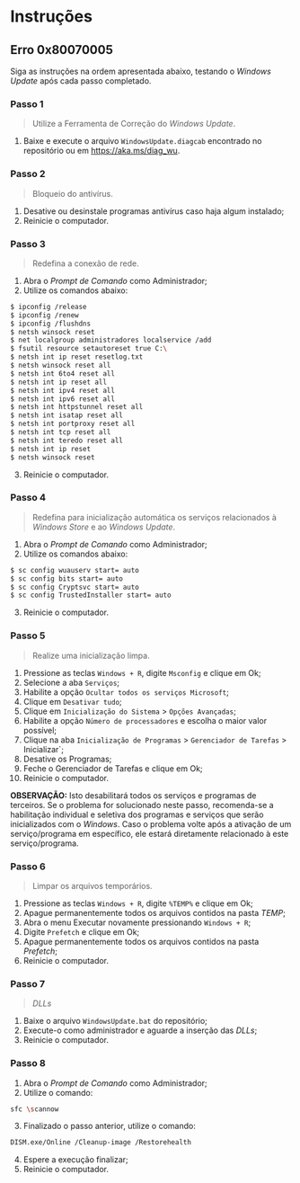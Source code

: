 # Instruções

## Erro 0x80070005
Siga as instruções na ordem apresentada abaixo, testando o *Windows Update* após cada passo completado.


### Passo 1

> Utilize a Ferramenta de Correção do *Windows Update*.

1. Baixe e execute o arquivo `WindowsUpdate.diagcab` encontrado no repositório ou em https://aka.ms/diag_wu.


### Passo 2

> Bloqueio do antivírus.

1. Desative ou desinstale programas antivírus caso haja algum instalado;
2. Reinicie o computador.


### Passo 3

> Redefina a conexão de rede.

1. Abra o *Prompt de Comando* como Administrador;
2. Utilize os comandos abaixo:

``` sh
$ ipconfig /release
$ ipconfig /renew
$ ipconfig /flushdns
$ netsh winsock reset
$ net localgroup administradores localservice /add
$ fsutil resource setautoreset true C:\
$ netsh int ip reset resetlog.txt
$ netsh winsock reset all
$ netsh int 6to4 reset all
$ netsh int ip reset all
$ netsh int ipv4 reset all
$ netsh int ipv6 reset all
$ netsh int httpstunnel reset all
$ netsh int isatap reset all
$ netsh int portproxy reset all
$ netsh int tcp reset all
$ netsh int teredo reset all
$ netsh int ip reset
$ netsh winsock reset
```

3. Reinicie o computador.


### Passo 4

> Redefina para inicialização automática os serviços relacionados à *Windows Store* e ao *Windows Update*.

1. Abra o *Prompt de Comando* como Administrador;
2. Utilize os comandos abaixo:

``` sh
$ sc config wuauserv start= auto
$ sc config bits start= auto
$ sc config Cryptsvc start= auto
$ sc config TrustedInstaller start= auto
```

3. Reinicie o computador.


### Passo 5

> Realize uma inicialização limpa.

1. Pressione as teclas `Windows + R`, digite `Msconfig` e clique em Ok;
2. Selecione a aba `Serviços`;
3. Habilite a opção `Ocultar todos os serviços Microsoft`;
4. Clique em `Desativar tudo`;
5. Clique em `Inicialização do Sistema` > `Opções Avançadas`;
6. Habilite a opção `Número de processadores` e escolha o maior valor possível;
7. Clique na aba `Inicialização de Programas` > `Gerenciador de Tarefas` > Inicializar`;
8. Desative os Programas;
9. Feche o Gerenciador de Tarefas e clique em Ok;
10. Reinicie o computador. 

**OBSERVAÇÃO:** Isto desabilitará todos os serviços e programas de terceiros. Se o problema for solucionado neste passo, recomenda-se a habilitação individual e seletiva dos programas e serviços que serão inicializados com o *Windows*. Caso o problema volte após a ativação de um serviço/programa em específico, ele estará diretamente relacionado à este serviço/programa.


### Passo 6

> Limpar os arquivos temporários.

 1. Pressione as teclas `Windows + R`, digite `%TEMP%` e clique em Ok;
 2. Apague permanentemente todos os arquivos contidos na pasta *TEMP*;
 3. Abra o menu Executar novamente pressionando `Windows + R`;
 4. Digite `Prefetch` e clique em Ok;
 5. Apague permanentemente todos os arquivos contidos na pasta *Prefetch*;
 6. Reinicie o computador.


### Passo 7

> *DLLs*

1. Baixe o arquivo `WindowsUpdate.bat` do repositório;
2. Execute-o como administrador e aguarde a inserção das *DLLs*;
3. Reinicie o computador.


### Passo 8

1. Abra o *Prompt de Comando* como Administrador;
2. Utilize o comando:
``` sh 
sfc \scannow
```

3. Finalizado o passo anterior, utilize o comando:
``` sh
DISM.exe/Online /Cleanup-image /Restorehealth
```

4. Espere a execução finalizar;
5. Reinicie o computador.
